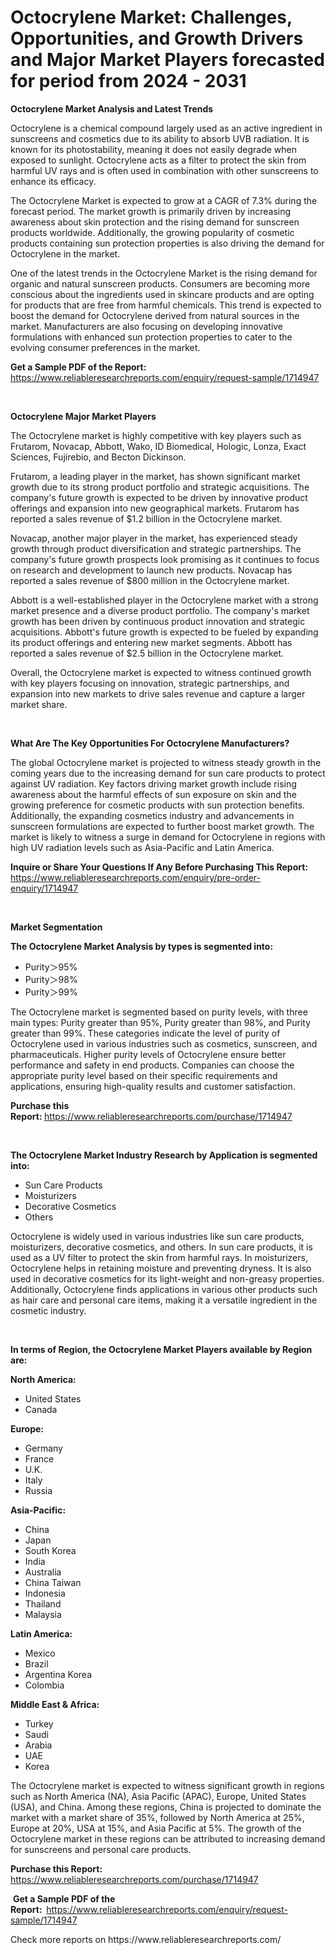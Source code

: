 <p><h1>Octocrylene Market: Challenges, Opportunities, and Growth Drivers and Major Market Players forecasted for period from 2024 - 2031</h1></p><p><strong>Octocrylene Market Analysis and Latest Trends</strong></p>
<p><p>Octocrylene is a chemical compound largely used as an active ingredient in sunscreens and cosmetics due to its ability to absorb UVB radiation. It is known for its photostability, meaning it does not easily degrade when exposed to sunlight. Octocrylene acts as a filter to protect the skin from harmful UV rays and is often used in combination with other sunscreens to enhance its efficacy.</p><p>The Octocrylene Market is expected to grow at a CAGR of 7.3% during the forecast period. The market growth is primarily driven by increasing awareness about skin protection and the rising demand for sunscreen products worldwide. Additionally, the growing popularity of cosmetic products containing sun protection properties is also driving the demand for Octocrylene in the market.</p><p>One of the latest trends in the Octocrylene Market is the rising demand for organic and natural sunscreen products. Consumers are becoming more conscious about the ingredients used in skincare products and are opting for products that are free from harmful chemicals. This trend is expected to boost the demand for Octocrylene derived from natural sources in the market. Manufacturers are also focusing on developing innovative formulations with enhanced sun protection properties to cater to the evolving consumer preferences in the market.</p></p>
<p><strong>Get a Sample PDF of the Report:&nbsp;</strong> <a href="https://www.reliableresearchreports.com/enquiry/request-sample/1714947">https://www.reliableresearchreports.com/enquiry/request-sample/1714947</a></p>
<p>&nbsp;</p>
<p><strong>Octocrylene Major Market Players</strong></p>
<p><p>The Octocrylene market is highly competitive with key players such as Frutarom, Novacap, Abbott, Wako, ID Biomedical, Hologic, Lonza, Exact Sciences, Fujirebio, and Becton Dickinson.</p><p>Frutarom, a leading player in the market, has shown significant market growth due to its strong product portfolio and strategic acquisitions. The company's future growth is expected to be driven by innovative product offerings and expansion into new geographical markets. Frutarom has reported a sales revenue of $1.2 billion in the Octocrylene market.</p><p>Novacap, another major player in the market, has experienced steady growth through product diversification and strategic partnerships. The company's future growth prospects look promising as it continues to focus on research and development to launch new products. Novacap has reported a sales revenue of $800 million in the Octocrylene market.</p><p>Abbott is a well-established player in the Octocrylene market with a strong market presence and a diverse product portfolio. The company's market growth has been driven by continuous product innovation and strategic acquisitions. Abbott's future growth is expected to be fueled by expanding its product offerings and entering new market segments. Abbott has reported a sales revenue of $2.5 billion in the Octocrylene market.</p><p>Overall, the Octocrylene market is expected to witness continued growth with key players focusing on innovation, strategic partnerships, and expansion into new markets to drive sales revenue and capture a larger market share.</p></p>
<p>&nbsp;</p>
<p><strong>What Are The Key Opportunities For Octocrylene Manufacturers?</strong></p>
<p><p>The global Octocrylene market is projected to witness steady growth in the coming years due to the increasing demand for sun care products to protect against UV radiation. Key factors driving market growth include rising awareness about the harmful effects of sun exposure on skin and the growing preference for cosmetic products with sun protection benefits. Additionally, the expanding cosmetics industry and advancements in sunscreen formulations are expected to further boost market growth. The market is likely to witness a surge in demand for Octocrylene in regions with high UV radiation levels such as Asia-Pacific and Latin America.</p></p>
<p><strong>Inquire or Share Your Questions If Any Before Purchasing This Report:</strong> <a href="https://www.reliableresearchreports.com/enquiry/pre-order-enquiry/1714947">https://www.reliableresearchreports.com/enquiry/pre-order-enquiry/1714947</a></p>
<p>&nbsp;</p>
<p><strong>Market Segmentation</strong></p>
<p><strong>The Octocrylene Market Analysis by types is segmented into:</strong></p>
<p><ul><li>Purity＞95%</li><li>Purity＞98%</li><li>Purity＞99%</li></ul></p>
<p><p>The Octocrylene market is segmented based on purity levels, with three main types: Purity greater than 95%, Purity greater than 98%, and Purity greater than 99%. These categories indicate the level of purity of Octocrylene used in various industries such as cosmetics, sunscreen, and pharmaceuticals. Higher purity levels of Octocrylene ensure better performance and safety in end products. Companies can choose the appropriate purity level based on their specific requirements and applications, ensuring high-quality results and customer satisfaction.</p></p>
<p><strong>Purchase this Report:&nbsp;</strong><a href="https://www.reliableresearchreports.com/purchase/1714947">https://www.reliableresearchreports.com/purchase/1714947</a></p>
<p>&nbsp;</p>
<p><strong>The Octocrylene Market Industry Research by Application is segmented into:</strong></p>
<p><ul><li>Sun Care Products</li><li>Moisturizers</li><li>Decorative Cosmetics</li><li>Others</li></ul></p>
<p><p>Octocrylene is widely used in various industries like sun care products, moisturizers, decorative cosmetics, and others. In sun care products, it is used as a UV filter to protect the skin from harmful rays. In moisturizers, Octocrylene helps in retaining moisture and preventing dryness. It is also used in decorative cosmetics for its light-weight and non-greasy properties. Additionally, Octocrylene finds applications in various other products such as hair care and personal care items, making it a versatile ingredient in the cosmetic industry.</p></p>
<p>&nbsp;</p>
<p><strong>In terms of Region, the Octocrylene Market Players available by Region are:</strong></p>
<p>
    <p> <strong> North America: </strong>
        <ul>
            <li>United States</li>
            <li>Canada</li>
        </ul>
        </p> 
    <p> <strong> Europe: </strong>
        <ul>
            <li>Germany</li>
            <li>France</li>
            <li>U.K.</li>
            <li>Italy</li>
            <li>Russia</li>
        </ul>
        </p> 
    <p> <strong> Asia-Pacific: </strong>
        <ul>
            <li>China</li>
            <li>Japan</li>
            <li>South Korea</li>
            <li>India</li>
            <li>Australia</li>
            <li>China Taiwan</li>
            <li>Indonesia</li>
            <li>Thailand</li>
            <li>Malaysia</li>
        </ul>
        </p> 
    <p> <strong> Latin America: </strong>
        <ul>
            <li>Mexico</li>
            <li>Brazil</li>
            <li>Argentina Korea</li>
            <li>Colombia</li>
        </ul>
        </p> 
    <p> <strong> Middle East & Africa: </strong>
        <ul>
            <li>Turkey</li>
            <li>Saudi</li>
            <li>Arabia</li>
            <li>UAE</li>
            <li>Korea</li>
        </ul>
    </p>
    </p>
<p><p>The Octocrylene market is expected to witness significant growth in regions such as North America (NA), Asia Pacific (APAC), Europe, United States (USA), and China. Among these regions, China is projected to dominate the market with a market share of 35%, followed by North America at 25%, Europe at 20%, USA at 15%, and Asia Pacific at 5%. The growth of the Octocrylene market in these regions can be attributed to increasing demand for sunscreens and personal care products.</p></p>
<p><strong>Purchase this Report: </strong><a href="https://www.reliableresearchreports.com/purchase/1714947">https://www.reliableresearchreports.com/purchase/1714947</a></p>
<p>&nbsp;<strong>Get a Sample PDF of the Report:&nbsp;&nbsp;</strong><a href="https://www.reliableresearchreports.com/enquiry/request-sample/1714947">https://www.reliableresearchreports.com/enquiry/request-sample/1714947</a></p>
<p><strong></strong></p>
<p>Check more reports on https://www.reliableresearchreports.com/</p>